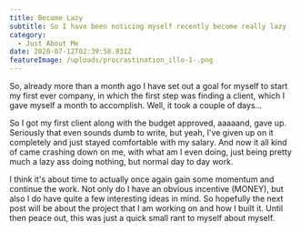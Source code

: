 ```yaml
---
title: Became Lazy
subtitle: So I have been noticing myself recently become really lazy
category:
  - Just About Me
date: 2020-07-12T02:39:58.831Z
featureImage: /uploads/procrastination_illo-1-.png
---
```

So, already more than a month ago I have set out a goal for myself to start my first ever company, in which the first step was finding a client, which I gave myself a month to accomplish. Well, it took a couple of days... 

So I got my first client along with the budget approved, aaaaand, gave up. Seriously that even sounds dumb to write, but yeah, I've given up on it completely and just stayed comfortable with my salary. And now it all kind of came crashing down on me, with what am I even doing, just being pretty much a lazy ass doing nothing, but normal day to day work. 

I think it's about time to actually once again gain some momentum and continue the work. Not only do I have an obvious incentive (MONEY), but also I do have quite a few interesting ideas in mind. So hopefully the next post will be about the project that I am working on and how I built it. Until then peace out, this was just a quick small rant to myself about myself.